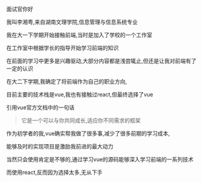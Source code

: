 面试官你好

我叫李湘粤,来自湖南文理学院,信息管理与信息系统专业

我在大一下学期开始接触前端,当时是加入了学校的一个工作室

在工作室中根据学长的指导开始学习前端的知识

在前面的学习中更多是兴趣驱动,大部分内容都是浅尝辄止,但还是让我对前端有了一定的认识

在大二下学期,我确定了将前端作为自己的职业方向,

目前主要的技术栈是vue,我也有接触过react,但最终选择了vue

引用vue官方文档中的一句话

> 它是一个可以与你共同成长,适应你不同需求的框架

作为初学者的我,vue确实帮我做了很多事,减少了很多前期的学习成本,

能够及时的实现项目是激励我前进的最大动力

当然只会使用肯定是不够的,通过学习vue的源码能够深入学习前端的一系列技术

而使用react,反而因为选择太多,无从下手